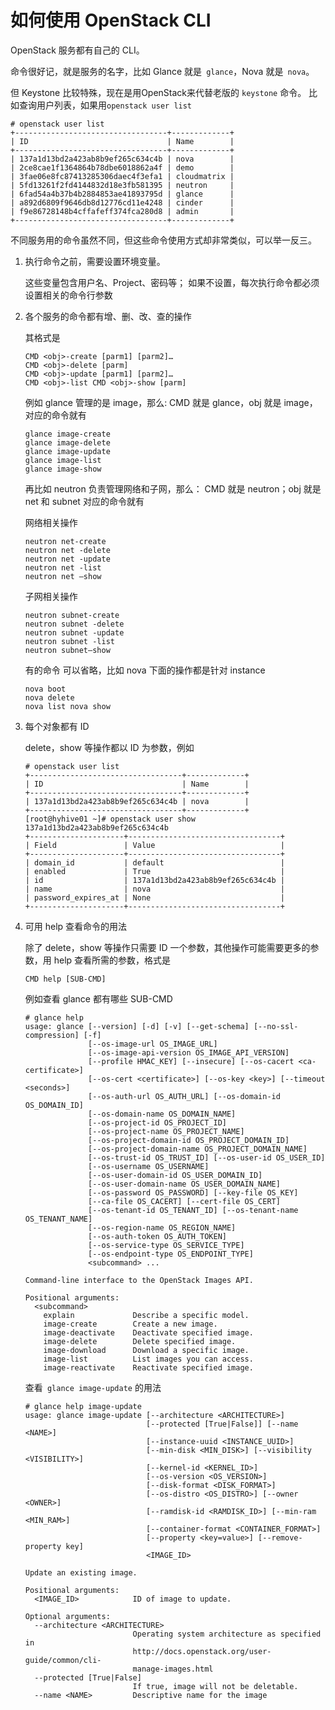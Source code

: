 # 如何使用 OpenStack CLI

OpenStack 服务都有自己的 CLI。

命令很好记，就是服务的名字，比如 Glance 就是` glance`，Nova 就是` nova`。

但 Keystone 比较特殊，现在是用OpenStack来代替老版的 `keystone` 命令。 比如查询用户列表，如果用`openstack user list`

```shell
# openstack user list 
+----------------------------------+-------------+
| ID                               | Name        |
+----------------------------------+-------------+
| 137a1d13bd2a423ab8b9ef265c634c4b | nova        |
| 2ce8cae1f1364864b78dbe6018862a4f | demo        |
| 3fae06e8fc87413285306daec4f3efa1 | cloudmatrix |
| 5fd13261f2fd4144832d18e3fb581395 | neutron     |
| 6fad54a4b37b4b2884853ae41893795d | glance      |
| a892d6809f9646db8d12776cd11e4248 | cinder      |
| f9e86728148b4cffafeff374fca280d8 | admin       |
+----------------------------------+-------------+
```

不同服务用的命令虽然不同，但这些命令使用方式却非常类似，可以举一反三。

1. 执行命令之前，需要设置环境变量。

   这些变量包含用户名、Project、密码等； 如果不设置，每次执行命令都必须设置相关的命令行参数

2. 各个服务的命令都有增、删、改、查的操作

   其格式是

   ```shell
   CMD <obj>-create [parm1] [parm2]…
   CMD <obj>-delete [parm]
   CMD <obj>-update [parm1] [parm2]…
   CMD <obj>-list CMD <obj>-show [parm]
   ```

   例如 glance 管理的是 image，那么:
   CMD 就是 glance，obj 就是 image，对应的命令就有

   ```shell
   glance image-create
   glance image-delete
   glance image-update
   glance image-list
   glance image-show
   ```

   再比如 neutron 负责管理网络和子网，那么：
   CMD 就是 neutron；obj 就是 net 和 subnet 对应的命令就有

   网络相关操作

   ```shell
   neutron net-create
   neutron net -delete
   neutron net -update
   neutron net -list
   neutron net –show
   ```

   子网相关操作

   ```shell
   neutron subnet-create
   neutron subnet -delete
   neutron subnet -update
   neutron subnet -list
   neutron subnet–show
   ```

   有的命令 <obj> 可以省略，比如 nova 下面的操作都是针对 instance

   ```shell
   nova boot
   nova delete
   nova list nova show
   ```

3. 每个对象都有 ID

   delete，show 等操作都以 ID 为参数，例如

   ```shell
   # openstack user list 
   +----------------------------------+-------------+
   | ID                               | Name        |
   +----------------------------------+-------------+
   | 137a1d13bd2a423ab8b9ef265c634c4b | nova        |
   +----------------------------------+-------------+
   [root@hyhive01 ~]# openstack user show 137a1d13bd2a423ab8b9ef265c634c4b
   +---------------------+----------------------------------+
   | Field               | Value                            |
   +---------------------+----------------------------------+
   | domain_id           | default                          |
   | enabled             | True                             |
   | id                  | 137a1d13bd2a423ab8b9ef265c634c4b |
   | name                | nova                             |
   | password_expires_at | None                             |
   +---------------------+----------------------------------+
   ```

4. 可用 help 查看命令的用法

   除了 delete，show 等操作只需要 ID 一个参数，其他操作可能需要更多的参数，用 help 查看所需的参数，格式是

   ```shell
   CMD help [SUB-CMD]
   ```

   例如查看 glance 都有哪些 SUB-CMD

   ```shell
   # glance help 
   usage: glance [--version] [-d] [-v] [--get-schema] [--no-ssl-compression] [-f]
                 [--os-image-url OS_IMAGE_URL]
                 [--os-image-api-version OS_IMAGE_API_VERSION]
                 [--profile HMAC_KEY] [--insecure] [--os-cacert <ca-certificate>]
                 [--os-cert <certificate>] [--os-key <key>] [--timeout <seconds>]
                 [--os-auth-url OS_AUTH_URL] [--os-domain-id OS_DOMAIN_ID]
                 [--os-domain-name OS_DOMAIN_NAME]
                 [--os-project-id OS_PROJECT_ID]
                 [--os-project-name OS_PROJECT_NAME]
                 [--os-project-domain-id OS_PROJECT_DOMAIN_ID]
                 [--os-project-domain-name OS_PROJECT_DOMAIN_NAME]
                 [--os-trust-id OS_TRUST_ID] [--os-user-id OS_USER_ID]
                 [--os-username OS_USERNAME]
                 [--os-user-domain-id OS_USER_DOMAIN_ID]
                 [--os-user-domain-name OS_USER_DOMAIN_NAME]
                 [--os-password OS_PASSWORD] [--key-file OS_KEY]
                 [--ca-file OS_CACERT] [--cert-file OS_CERT]
                 [--os-tenant-id OS_TENANT_ID] [--os-tenant-name OS_TENANT_NAME]
                 [--os-region-name OS_REGION_NAME]
                 [--os-auth-token OS_AUTH_TOKEN]
                 [--os-service-type OS_SERVICE_TYPE]
                 [--os-endpoint-type OS_ENDPOINT_TYPE]
                 <subcommand> ...

   Command-line interface to the OpenStack Images API.

   Positional arguments:
     <subcommand>
       explain             Describe a specific model.
       image-create        Create a new image.
       image-deactivate    Deactivate specified image.
       image-delete        Delete specified image.
       image-download      Download a specific image.
       image-list          List images you can access.
       image-reactivate    Reactivate specified image.
   ```

   查看` glance image-update` 的用法

   ```shell
   # glance help image-update
   usage: glance image-update [--architecture <ARCHITECTURE>]
                              [--protected [True|False]] [--name <NAME>]
                              [--instance-uuid <INSTANCE_UUID>]
                              [--min-disk <MIN_DISK>] [--visibility <VISIBILITY>]
                              [--kernel-id <KERNEL_ID>]
                              [--os-version <OS_VERSION>]
                              [--disk-format <DISK_FORMAT>]
                              [--os-distro <OS_DISTRO>] [--owner <OWNER>]
                              [--ramdisk-id <RAMDISK_ID>] [--min-ram <MIN_RAM>]
                              [--container-format <CONTAINER_FORMAT>]
                              [--property <key=value>] [--remove-property key]
                              <IMAGE_ID>

   Update an existing image.

   Positional arguments:
     <IMAGE_ID>            ID of image to update.

   Optional arguments:
     --architecture <ARCHITECTURE>
                           Operating system architecture as specified in
                           http://docs.openstack.org/user-guide/common/cli-
                           manage-images.html
     --protected [True|False]
                           If true, image will not be deletable.
     --name <NAME>         Descriptive name for the image
   ```

   ​

